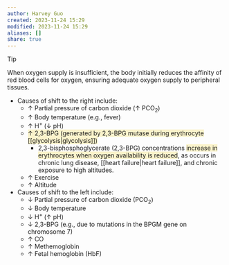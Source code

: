 ```yaml
---
author: Harvey Guo
created: 2023-11-24 15:29
modified: 2023-11-24 15:29
aliases: []
share: true
---
```

>[!tip] 
>When oxygen supply is insufficient, the body initially reduces the affinity of red blood cells for oxygen, ensuring adequate oxygen supply to peripheral tissues.
- Causes of shift to the right include:
	- ↑ Partial pressure of carbon dioxide (↑ PCO<sub>2</sub>) 
	- ↑ Body temperature (e.g., fever)
	- ↑ H<sup>+</sup> (↓ pH)
	- <span style="background:rgba(240, 200, 0, 0.2)">↑ 2,3-BPG (generated by 2,3-BPG mutase during erythrocyte [[glycolysis|glycolysis]])</span>
		- 2,3-bisphosphoglycerate (2,3-BPG) concentrations <span style="background:rgba(240, 200, 0, 0.2)">increase in erythrocytes when oxygen availability is reduced</span>, as occurs in chronic lung disease, [[heart failure|heart failure]], and chronic exposure to high altitudes.
	- ↑ Exercise
	- ↑ Altitude
- Causes of shift to the left include:
	- ↓ Partial pressure of carbon dioxide (PCO<sub>2</sub>)
	- ↓ Body temperature
	- ↓ H<sup>+</sup> (↑ pH)
	- ↓ 2,3-BPG (e.g., due to mutations in the BPGM gene on chromosome 7) 
	- ↑ CO
	- ↑ Methemoglobin
	- ↑ Fetal hemoglobin (HbF)
